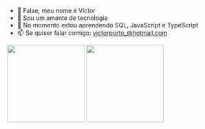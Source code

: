 - 👋 Falae, meu nome é Victor
- 👀 Sou um amante de tecnologia
- 🌱 No momento estou aprendendo SQL, JavaScript e TypeScript
- 📫 Se quiser falar comigo: victorporto_@hotmail.com


<div>
  <img height="180em" src="https://github-readme-stats.vercel.app/api?username=VORP2830&show_icons=true&theme=transparent&include_all_commits=true&count_private=true"/>
  <img height="180em" src="https://github-readme-stats.vercel.app/api/top-langs/?username=VORP2830&layout=compact&langs_count=7&theme=dark"/>
</div>
